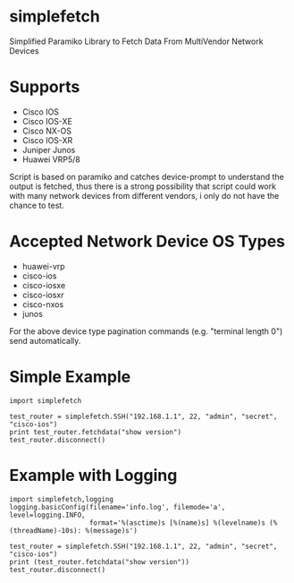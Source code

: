 # simplefetch
Simplified Paramiko Library to Fetch Data From MultiVendor Network Devices

# Supports

* Cisco IOS
* Cisco IOS-XE
* Cisco NX-OS
* Cisco IOS-XR
* Juniper Junos
* Huawei VRP5/8

Script is based on paramiko and catches device-prompt to understand the output is fetched, thus there is a strong possibility that script could work with many network devices from different vendors, i  only do not have the chance to test.

# Accepted Network Device OS Types
* huawei-vrp
* cisco-ios
* cisco-iosxe
* cisco-iosxr
* cisco-nxos
* junos

For the above device type pagination commands (e.g. "terminal length 0") send automatically. 

# Simple Example
```
import simplefetch

test_router = simplefetch.SSH("192.168.1.1", 22, "admin", "secret", "cisco-ios")
print test_router.fetchdata("show version")
test_router.disconnect()
```

# Example with Logging

```
import simplefetch,logging
logging.basicConfig(filename='info.log', filemode='a', level=logging.INFO,
                    format='%(asctime)s [%(name)s] %(levelname)s (%(threadName)-10s): %(message)s')
					
test_router = simplefetch.SSH("192.168.1.1", 22, "admin", "secret", "cisco-ios")
print (test_router.fetchdata("show version"))
test_router.disconnect() 
```
